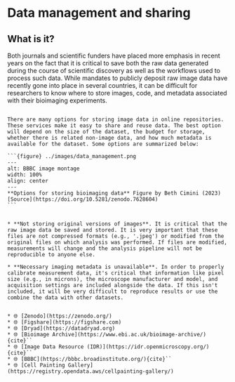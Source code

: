 # Data management and sharing

## What is it?

Both journals and scientific funders have placed more emphasis in recent years on the fact that it is critical to save both the raw data generated during the course of scientific discovery as well as the workflows used to process such data. While mandates to publicly deposit raw image data have recently gone into place in several countries, it can be difficult for researchers to know where to store images, code, and metadata associated with their bioimaging experiments.

````{dropdown} 🤔 What are my options?

There are many options for storing image data in online repositories. These services make it easy to share and reuse data. The best option will depend on the size of the dataset, the budget for storage, whether there is related non-image data, and how much metadata is available for the dataset. Some options are summarized below:

```{figure} ../images/data_management.png
---
alt: BBBC image montage
width: 100%
align: center
---
**Options for storing bioimaging data** Figure by Beth Cimini (2023) [Source](https://doi.org/10.5281/zenodo.7628604)
```
````

```{dropdown} <span style="color: red">⚠️</span> Where can things go wrong?

* **Not storing original versions of images**. It is critical that the raw image data be saved and stored. It is very important that these files are not compressed formats (e.g., '.jpeg') or modified from the original files on which analysis was performed. If files are modified, measurements will change and the analysis pipeline will not be reproducible to anyone else. 

* **Necessary imaging metadata is unavailable**. In order to properly calibrate measurement data, it's critical that information like pixel size (e.g., in microns), the microscope manufacturer and model, and acquisition settings are included alongside the data. If this isn't included, it will be very difficult to reproduce results or use the combine the data with other datasets. 

```

```{dropdown} 📚🤷‍♀️ Where can I learn more?

* 🌐 [Zenodo](https://zenodo.org/) 
* 🌐 [Figshare](https://figshare.com)
* 🌐 [Dryad](https://datadryad.org)
* 🌐 [Bioimage Archive](https://www.ebi.ac.uk/bioimage-archive/){cite}``
* 🌐 [Image Data Resource (IDR)](https://idr.openmicroscopy.org/){cite}``
* 🌐 [BBBC](https://bbbc.broadinstitute.org/){cite}``
* 🌐 [Cell Painting Gallery](https://registry.opendata.aws/cellpainting-gallery/)

```

<!-- Stuff we know we still want to add
Versioning
GitHub
DataLad
 -->